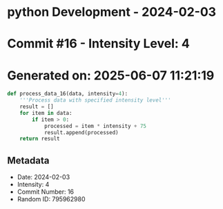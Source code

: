 ﻿# python Development - 2024-02-03
# Commit #16 - Intensity Level: 4
# Generated on: 2025-06-07 11:21:19
```python
def process_data_16(data, intensity=4):
    '''Process data with specified intensity level'''
    result = []
    for item in data:
        if item > 0:
            processed = item * intensity + 75
            result.append(processed)
    return result
```
## Metadata
- Date: 2024-02-03
- Intensity: 4
- Commit Number: 16
- Random ID: 795962980
